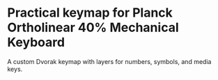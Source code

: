 # Practical keymap for Planck Ortholinear 40% Mechanical Keyboard
A custom Dvorak keymap with layers for numbers, symbols, and media keys.